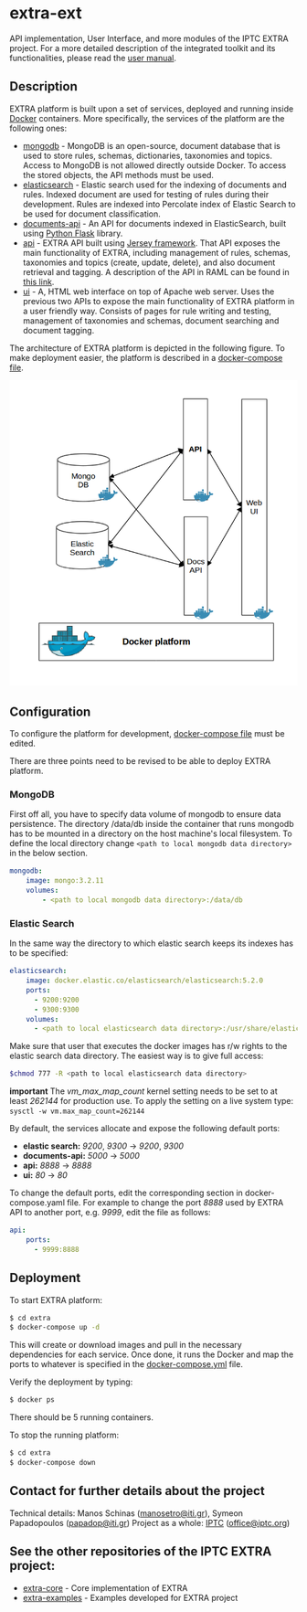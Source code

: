 # extra-ext
API implementation, User Interface, and more modules of the IPTC EXTRA project. For a more detailed description of the integrated toolkit and its functionalities, please read the [user manual](https://github.com/iptc/extra-ext/blob/master/IPTC%20EXTRA%20User%20Manual.pdf).

## Description
EXTRA platform is built upon a set of services, deployed and running inside [Docker](https://www.docker.com/) containers. More specifically, the services of the platform are the following ones:

* [mongodb](https://www.mongodb.com/) - MongoDB is an open-source, document database that is used to store rules, schemas, dictionaries, taxonomies and topics. Access to MongoDB is not allowed directly outside Docker. To access the stored objects, the API methods must be used.
* [elasticsearch](https://www.elastic.co/products/elasticsearch) - Elastic search used for the indexing of documents and rules. Indexed document are used for testing of rules during their development. Rules are indexed into Percolate index of Elastic Search to be used for document classification.
* [documents-api](https://github.com/iptc/extra-ext/tree/master/documents-api) - An API for documents indexed in ElasticSearch, built using [Python Flask](http://flask.pocoo.org/) library.
* [api](https://github.com/iptc/extra-ext/tree/master/api) - EXTRA API built using [Jersey framework](https://jersey.github.io/). That API exposes the main functionality of EXTRA, including management of rules, schemas, taxonomies and topics (create, update, delete), and also document retrieval and tagging. A description of the API in RAML can be found in [this link](api/extra-api.raml).
* [ui](https://github.com/iptc/extra-ext/tree/master/ui) - A, HTML web interface on top of Apache web server. Uses the previous two APIs to expose the main functionality of EXTRA platform in a user friendly way. Consists of pages for rule writing and testing, management of taxonomies and schemas, document searching and document tagging.

The architecture of EXTRA platform is depicted in the following figure. To make deployment easier, the platform is described in a [docker-compose file](https://github.com/iptc/extra-ext/blob/master/docker-compose.yaml).

![EXTRA platform architecture](extra_platform_arch.png)


## Configuration

To configure the platform for development, [docker-compose file](https://github.com/iptc/extra-ext/blob/master/docker-compose.yaml) must be edited.

There are three points need to be revised to be able to deploy EXTRA platform.

### MongoDB


First off all, you have to specify data volume of mongodb to ensure data persistence. The directory /data/db inside the container that runs mongodb has to be mounted in a directory on the host machine's local filesystem. To define the local directory change `<path to local mongodb data directory>` in the below section.

```yaml
mongodb:
    image: mongo:3.2.11
    volumes:
        - <path to local mongodb data directory>:/data/db
```

### Elastic Search

In the same way the directory to which elastic search keeps its indexes has to be specified:

```yaml
elasticsearch:
    image: docker.elastic.co/elasticsearch/elasticsearch:5.2.0
    ports:
      - 9200:9200
      - 9300:9300
    volumes:
      - <path to local elasticsearch data directory>:/usr/share/elasticsearch/data
```

Make sure that user that executes the docker images has r/w rights to the elastic search data directory. The easiest way is to give full access:

```sh
$chmod 777 -R <path to local elasticsearch data directory>
```
**important** The *vm_max_map_count* kernel setting needs to be set to at least *262144* for production use.
To apply the setting on a live system type: `sysctl -w vm.max_map_count=262144`

By default, the services allocate and expose the following default ports:
* **elastic search:**  *9200*, *9300* -> *9200*, *9300*
* **documents-api:** *5000* -> *5000*
* **api:** *8888* -> *8888*
* **ui:** *80* -> *80*

To change the default ports, edit the corresponding section in docker-compose.yaml file. For example to change the
port *8888* used by EXTRA API to another port, e.g. *9999*, edit the file as follows:

```yaml
api:
    ports:
      - 9999:8888
```


## Deployment

To start EXTRA platform:

```sh
$ cd extra
$ docker-compose up -d
```

This will create or download images and pull in the necessary dependencies for each service. Once done, it runs the Docker and map the ports to whatever is specified in the [docker-compose.yml](https://github.com/iptc/extra-ext/blob/master/docker-compose.yaml) file.

Verify the deployment by typing:

```sh
$ docker ps
```
There should be 5 running containers.

To stop the running platform:

```sh
$ cd extra
$ docker-compose down
```

## Contact for further details about the project

Technical details: Manos Schinas (manosetro@iti.gr), Symeon Papadopoulos (papadop@iti.gr)
Project as a whole: [IPTC](https://iptc.org) (office@iptc.org)

## See the other repositories of the IPTC EXTRA project:

* [extra-core](https://github.com/iptc/extra-core) - Core implementation of EXTRA
* [extra-examples](https://github.com/iptc/extra-examples) - Examples developed for EXTRA project
